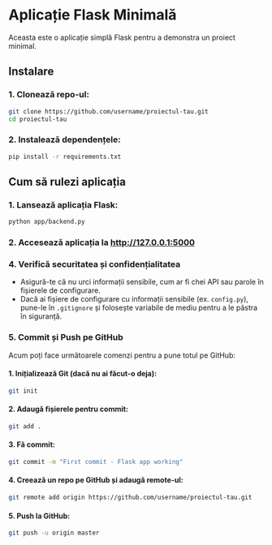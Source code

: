 # Aplicație Flask Minimală

Aceasta este o aplicație simplă Flask pentru a demonstra un proiect minimal.

## Instalare

### 1. Clonează repo-ul:
   ```bash
   git clone https://github.com/username/proiectul-tau.git
   cd proiectul-tau
   ```

### 2. Instalează dependențele:
   ```bash
   pip install -r requirements.txt
   ```

## Cum să rulezi aplicația

### 1. Lansează aplicația Flask:
   ```bash
   python app/backend.py
   ```

### 2. Accesează aplicația la http://127.0.0.1:5000

### 4. **Verifică securitatea și confidențialitatea**
- Asigură-te că nu urci informații sensibile, cum ar fi chei API sau parole în fișierele de configurare.
- Dacă ai fișiere de configurare cu informații sensibile (ex. `config.py`), pune-le în `.gitignore` și folosește variabile de mediu pentru a le păstra în siguranță.

### 5. **Commit și Push pe GitHub**
Acum poți face următoarele comenzi pentru a pune totul pe GitHub:

#### 1. Inițializează Git (dacă nu ai făcut-o deja):
   ```bash
   git init
   ```

#### 2. Adaugă fișierele pentru commit:
   ```bash
   git add .
   ```

#### 3. Fă commit:
   ```bash
   git commit -m "First commit - Flask app working"
   ```

#### 4. Creează un repo pe GitHub și adaugă remote-ul:
   ```bash
   git remote add origin https://github.com/username/proiectul-tau.git
   ```

#### 5. Push la GitHub:
   ```bash
   git push -u origin master
   ```
